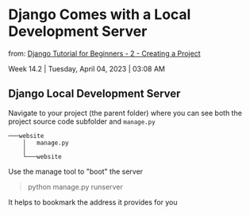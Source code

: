 # Django Comes with a Local Development Server

from: [Django Tutorial for Beginners - 2 - Creating a Project](Django%20Tutorial%20for%20Beginners%20-%202%20-%20Creating%20a%20Project.md)

Week 14.2 | Tuesday, April 04, 2023 | 03:08 AM

## Django Local Development Server

Navigate to your project (the parent folder) where you can
see both the project source code subfolder and `manage.py`

```text
───website
    │   manage.py
    │
    └───website
```

Use the manage tool to "boot" the server

> python manage.py runserver

It helps to bookmark the address it provides for you